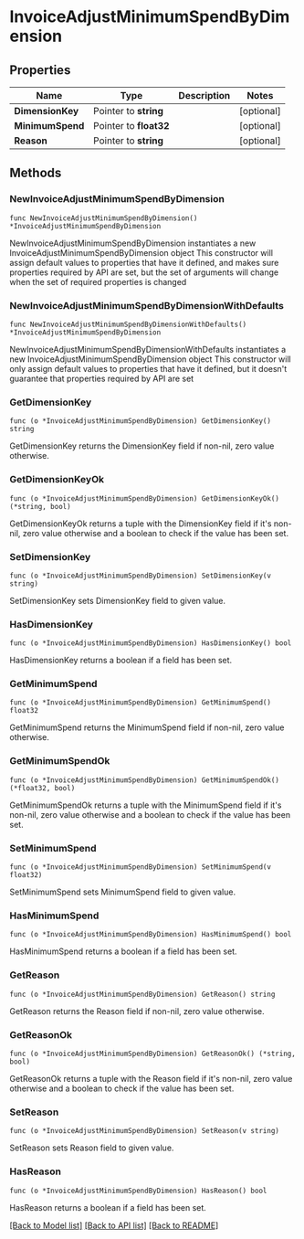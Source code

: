 # InvoiceAdjustMinimumSpendByDimension

## Properties

Name | Type | Description | Notes
------------ | ------------- | ------------- | -------------
**DimensionKey** | Pointer to **string** |  | [optional] 
**MinimumSpend** | Pointer to **float32** |  | [optional] 
**Reason** | Pointer to **string** |  | [optional] 

## Methods

### NewInvoiceAdjustMinimumSpendByDimension

`func NewInvoiceAdjustMinimumSpendByDimension() *InvoiceAdjustMinimumSpendByDimension`

NewInvoiceAdjustMinimumSpendByDimension instantiates a new InvoiceAdjustMinimumSpendByDimension object
This constructor will assign default values to properties that have it defined,
and makes sure properties required by API are set, but the set of arguments
will change when the set of required properties is changed

### NewInvoiceAdjustMinimumSpendByDimensionWithDefaults

`func NewInvoiceAdjustMinimumSpendByDimensionWithDefaults() *InvoiceAdjustMinimumSpendByDimension`

NewInvoiceAdjustMinimumSpendByDimensionWithDefaults instantiates a new InvoiceAdjustMinimumSpendByDimension object
This constructor will only assign default values to properties that have it defined,
but it doesn't guarantee that properties required by API are set

### GetDimensionKey

`func (o *InvoiceAdjustMinimumSpendByDimension) GetDimensionKey() string`

GetDimensionKey returns the DimensionKey field if non-nil, zero value otherwise.

### GetDimensionKeyOk

`func (o *InvoiceAdjustMinimumSpendByDimension) GetDimensionKeyOk() (*string, bool)`

GetDimensionKeyOk returns a tuple with the DimensionKey field if it's non-nil, zero value otherwise
and a boolean to check if the value has been set.

### SetDimensionKey

`func (o *InvoiceAdjustMinimumSpendByDimension) SetDimensionKey(v string)`

SetDimensionKey sets DimensionKey field to given value.

### HasDimensionKey

`func (o *InvoiceAdjustMinimumSpendByDimension) HasDimensionKey() bool`

HasDimensionKey returns a boolean if a field has been set.

### GetMinimumSpend

`func (o *InvoiceAdjustMinimumSpendByDimension) GetMinimumSpend() float32`

GetMinimumSpend returns the MinimumSpend field if non-nil, zero value otherwise.

### GetMinimumSpendOk

`func (o *InvoiceAdjustMinimumSpendByDimension) GetMinimumSpendOk() (*float32, bool)`

GetMinimumSpendOk returns a tuple with the MinimumSpend field if it's non-nil, zero value otherwise
and a boolean to check if the value has been set.

### SetMinimumSpend

`func (o *InvoiceAdjustMinimumSpendByDimension) SetMinimumSpend(v float32)`

SetMinimumSpend sets MinimumSpend field to given value.

### HasMinimumSpend

`func (o *InvoiceAdjustMinimumSpendByDimension) HasMinimumSpend() bool`

HasMinimumSpend returns a boolean if a field has been set.

### GetReason

`func (o *InvoiceAdjustMinimumSpendByDimension) GetReason() string`

GetReason returns the Reason field if non-nil, zero value otherwise.

### GetReasonOk

`func (o *InvoiceAdjustMinimumSpendByDimension) GetReasonOk() (*string, bool)`

GetReasonOk returns a tuple with the Reason field if it's non-nil, zero value otherwise
and a boolean to check if the value has been set.

### SetReason

`func (o *InvoiceAdjustMinimumSpendByDimension) SetReason(v string)`

SetReason sets Reason field to given value.

### HasReason

`func (o *InvoiceAdjustMinimumSpendByDimension) HasReason() bool`

HasReason returns a boolean if a field has been set.


[[Back to Model list]](../README.md#documentation-for-models) [[Back to API list]](../README.md#documentation-for-api-endpoints) [[Back to README]](../README.md)


